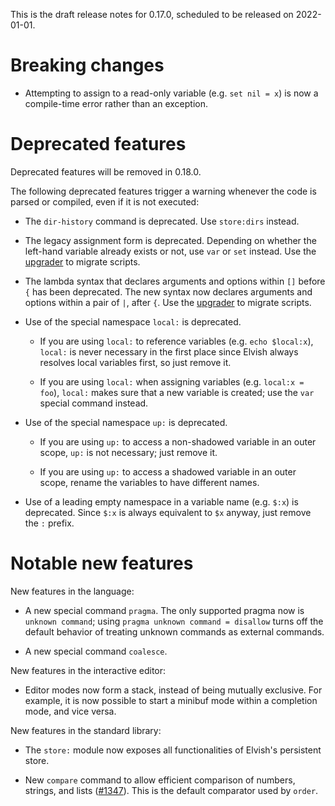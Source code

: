 This is the draft release notes for 0.17.0, scheduled to be released on
2022-01-01.

# Breaking changes

-   Attempting to assign to a read-only variable (e.g. `set nil = x`) is now a
    compile-time error rather than an exception.

# Deprecated features

Deprecated features will be removed in 0.18.0.

The following deprecated features trigger a warning whenever the code is parsed
or compiled, even if it is not executed:

-   The `dir-history` command is deprecated. Use `store:dirs` instead.

-   The legacy assignment form is deprecated. Depending on whether the left-hand
    variable already exists or not, use `var` or `set` instead. Use the
    [upgrader](https://go.elv.sh/u0.17) to migrate scripts.

-   The lambda syntax that declares arguments and options within `[]` before `{`
    has been deprecated. The new syntax now declares arguments and options
    within a pair of `|`, after `{`. Use the [upgrader](https://go.elv.sh/u0.17)
    to migrate scripts.

-   Use of the special namespace `local:` is deprecated.

    -   If you are using `local:` to reference variables (e.g. `echo $local:x`),
        `local:` is never necessary in the first place since Elvish always
        resolves local variables first, so just remove it.

    -   If you are using `local:` when assigning variables (e.g.
        `local:x = foo`), `local:` makes sure that a new variable is created;
        use the `var` special command instead.

-   Use of the special namespace `up:` is deprecated.

    -   If you are using `up:` to access a non-shadowed variable in an outer
        scope, `up:` is not necessary; just remove it.

    -   If you are using `up:` to access a shadowed variable in an outer scope,
        rename the variables to have different names.

-   Use of a leading empty namespace in a variable name (e.g. `$:x`) is
    deprecated. Since `$:x` is always equivalent to `$x` anyway, just remove the
    `:` prefix.

# Notable new features

New features in the language:

-   A new special command `pragma`. The only supported pragma now is
    `unknown command`; using `pragma unknown command = disallow` turns off the
    default behavior of treating unknown commands as external commands.

-   A new special command `coalesce`.

New features in the interactive editor:

-   Editor modes now form a stack, instead of being mutually exclusive. For
    example, it is now possible to start a minibuf mode within a completion
    mode, and vice versa.

New features in the standard library:

-   The `store:` module now exposes all functionalities of Elvish's persistent
    store.

-   New `compare` command to allow efficient comparison of numbers, strings, and
    lists ([#1347](https://b.elv.sh/1347)). This is the default comparator used
    by `order`.
